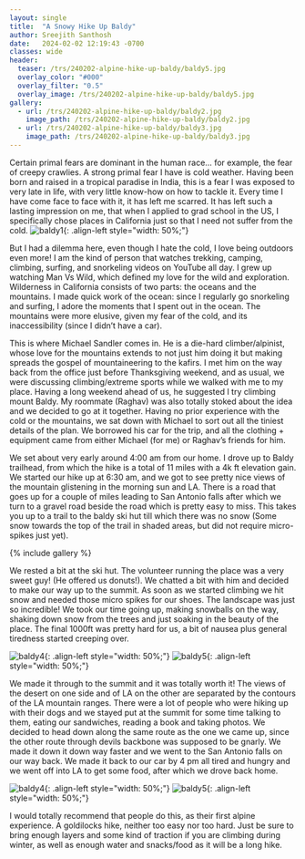 ```yaml
---
layout: single
title:  "A Snowy Hike Up Baldy"
author: Sreejith Santhosh
date:   2024-02-02 12:19:43 -0700
classes: wide
header:
  teaser: /trs/240202-alpine-hike-up-baldy/baldy5.jpg
  overlay_color: "#000"
  overlay_filter: "0.5"
  overlay_image: /trs/240202-alpine-hike-up-baldy/baldy5.jpg
gallery:
  - url: /trs/240202-alpine-hike-up-baldy/baldy2.jpg
    image_path: /trs/240202-alpine-hike-up-baldy/baldy2.jpg
  - url: /trs/240202-alpine-hike-up-baldy/baldy3.jpg
    image_path: /trs/240202-alpine-hike-up-baldy/baldy3.jpg
---
```


Certain primal fears are dominant in the human race… for example, the fear of creepy crawlies. A strong primal fear I have is cold weather. Having been born and raised in a tropical paradise in India, this is a fear I was exposed to very late in life, with very little know-how on how to tackle it. Every time I have come face to face with it, it has left me scarred. It has left such a lasting impression on me, that when I applied to grad school in the US, I specifically chose places in California just so that I need not suffer from the cold.
![baldy1](/trs/240202-alpine-hike-up-baldy/baldy1.jpg){: .align-left style="width: 50%;"}

But I had a dilemma here, even though I hate the cold, I love being outdoors even more! I am the kind of person that watches trekking, camping, climbing, surfing, and snorkeling videos on YouTube all day. I grew up watching Man Vs Wild, which defined my love for the wild and exploration. Wilderness in California consists of two parts: the oceans and the mountains. I made quick work of the ocean: since I regularly go snorkeling and surfing, I adore the moments that I spent out in the ocean. The mountains were more elusive, given my fear of the cold, and its inaccessibility (since I didn’t have a car).

This is where Michael Sandler comes in. He is a die-hard climber/alpinist, whose love for the mountains extends to not just him doing it but making spreads the gospel of mountaineering to the kafirs. I met him on the way back from the office just before Thanksgiving weekend, and as usual, we were discussing climbing/extreme sports while we walked with me to my place. Having a long weekend ahead of us, he suggested I try climbing mount Baldy. My roommate (Raghav) was also totally stoked about the idea and we decided to go at it together. Having no prior experience with the cold or the mountains, we sat down with Michael to sort out all the tiniest details of the plan. We borrowed his car for the trip, and all the clothing + equipment came from either Michael (for me) or Raghav’s friends for him.

We set about very early around 4:00 am from our home. I drove up to Baldy trailhead, from which the hike is a total of 11 miles with a 4k ft elevation gain. We started our hike up at 6:30 am, and we got to see pretty nice views of the mountain glistening in the morning sun and LA. There is a road that goes up for a couple of miles leading to San Antonio falls after which we turn to a gravel road beside the road which is pretty easy to miss. This takes you up to a trail to the baldy ski hut till which there was no snow (Some snow towards the top of the trail in shaded areas, but did not require micro-spikes just yet).

{% include gallery %}

We rested a bit at the ski hut. The volunteer running the place was a very sweet guy! (He offered us donuts!). We chatted a bit with him and decided to make our way up to the summit. As soon as we started climbing we hit snow and needed those micro spikes for our shoes. The landscape was just so incredible! We took our time going up, making snowballs on the way, shaking down snow from the trees and just soaking in the beauty of the place. The final 1000ft was pretty hard for us, a bit of nausea plus general tiredness started creeping over.

![baldy4](/trs/240202-alpine-hike-up-baldy/baldy4.jpg){: .align-left style="width: 50%;"}
![baldy5](/trs/240202-alpine-hike-up-baldy/baldy5.jpg){: .align-left style="width: 50%;"}


We made it through to the summit and it was totally worth it! The views of the desert on one side and of LA on the other are separated by the contours of the LA mountain ranges. There were a lot of people who were hiking up with their dogs and we stayed put at the summit for some time talking to them, eating our sandwiches, reading a book and taking photos. We decided to head down along the same route as the one we came up, since the other route through devils backbone was supposed to be gnarly. We made it down it down way faster and we went to the San Antonio falls on our way back. We made it back to our car by 4 pm all tired and hungry and we went off into LA to get some food, after which we drove back home.


![baldy4](/trs/240202-alpine-hike-up-baldy/baldy6.jpg){: .align-left style="width: 50%;"}
![baldy5](/trs/240202-alpine-hike-up-baldy/baldy7.jpg){: .align-left style="width: 50%;"}

I would totally recommend that people do this, as their first alpine experience. A goldilocks hike, neither too easy nor too hard. Just be sure to bring enough layers and some kind of traction if you are climbing during winter, as well as enough water and snacks/food as it will be a long hike.
